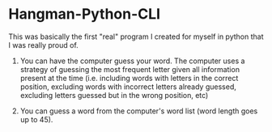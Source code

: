 # Hangman-Python-CLI
This was basically the first "real" program I created for myself in python that I was really proud of. 


1. You can have the computer guess your word. The computer uses a strategy of guessing the most frequent letter given all information present at the time (i.e. including words with letters in the correct position, excluding words with incorrect letters already guessed, excluding letters guessed but in the wrong position, etc)

2. You can guess a word from the computer's word list (word length goes up to 45).